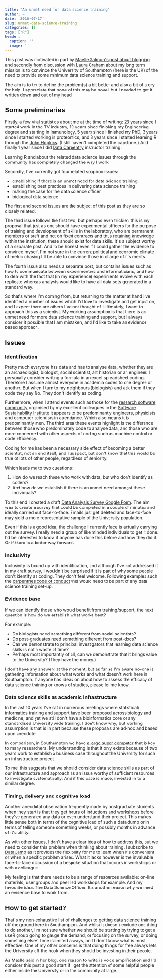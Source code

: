 ```yaml
---
title: "An unmet need for data science training"
author: ~
date: '2018-07-27'
slug: unmet-data-science-training
categories: []
tags: ["R"]
header:
  caption: ''
  image: ''
---
```


This post was motivated in part by 
[Maelle Salmon's post about blogging](https://masalmon.eu/2018/07/16/soapbox/) 
and secondly from discussion with [Laura Graham](http://laurajanegraham.github.io/) about my long term mission is to convince the [University of 
Southampton](https://www.southampton.ac.uk/) (here in the UK) of the need to provide some 
minimum data science training and support.

The aim is to try to define the problem(s) a bit better and also a bit of a cry for help. I appreciate that none of this may be novel, but I needed to get
it written down and out of my head.

## Some preliminaries

Firstly, a few vital statistics about me at the time of writing: 23 years since 
I started work in the TV industry, 10 years since finishing my Engineering 
degree and starting in immunology, 5 years since I finished my PhD, 3 years since 
I started working in proteomics, and 3 years since I started learning R through the [John Hopkins](https://www.coursera.org/specializations/jhu-data-science). (I still haven't completed the capstone.) 
And finally 1 year since I did [Data Carpentry](https://datacarpentry.org/) instructor training.

Learning R and about the related data science issues through the community has
completely changed the way I work. 

Secondly, I've currently got four related soapbox issues: 

+ establishing if there is an unmet need for data science training
+ establishing best practices in delivering data science training
+ making the case for the data science officer
+ biological data science

The first and second issues are the subject of this post as they are so
closely related. 

The third issue follows the first two, but perhaps even trickier: this is my 
proposal that just as 
one should have experimental officers for the purpose of training and 
development of skills in the laboratory, who are permanent members of staff and not on fixed contracts and thus retaining knowledge within the institution, these should exist for data skills. It's a subject 
worthy of a separate post. And to be honest even if I could gather the 
evidence to convince myself, I'm not sure in the current political and 
economic climate of metric chasing I'll be able to convince those in charge of
it's merits.

The fourth issue also needs a separate post, but contains issues such as how 
to communicate between experimenters and informaticians, and how to deal with
the fact that (in my experience) experiments evolve with each replicate whereas analysts would like to have all data sets generated in a standard way.

So that's where I'm coming from, but returning to the matter at hand I've 
identified a number of issues which I'd love to investigate and get input on, 
and I expect there are others I've not thought of. Ultimately, I want to 
approach this as a scientist. My working assumption is that there is an unmet 
need for more data science training and support, but I always consider it 
possible that I am mistaken, and I'd like to take an evidence based approach.

## Issues

### Identification

Pretty much everyone has data and has to analyse data, whether they are an 
archaeologist, biologist, social scientist, art historian or an engineer. I 
personally consider writing a formula in an excel spreadsheet coding. Therefore
I assume almost everyone in academia codes to one degree or another. But when 
I turn to my neighbours (biologists) and ask them if they code they say No. They don't identify as coding. 

Furthermore, when I attend events such as those for the [research software 
community](https://rsg.soton.ac.uk/research-software-community) organised by 
my excellent colleagues in the [Software Sustainability Institute](https://software.ac.uk/) it appears to be predominantly engineers, physicists 
and computer scientists in attendance. Which also means it is predominantly 
men. The third area these events highlight is the difference between those who
predominately code to analyse data, and those who are more concerned with other aspects of coding such as machine control or code efficiency.

Coding for me has been a necessary side effect of becoming a better scientist, 
not an end itself, and I suspect, but don't know that this would be true of 
lots of other people, regardless of seniority.

Which leads me to two questions:

1. How do we reach those who work with data, but who don't identify as coders?
2. And how do we establish if there is an unmet need amongst these individuals?

To this end I created a draft [Data Analysis Survey Google Form](https://goo.gl/forms/UdWHrKv0FSjWg1Lw2). The aim was to create a survey that could be 
completed in a couple of minutes and ideally carried out face-to-face. Emails
just get deleted and face-to-face may yield a more representative sample of the
University population.

Even if this is a good idea, the challenge I currently face is actually 
carrying out the survey. I really need a group of like minded individuals to get it done. I'd be interested to know if anyone has done this before and how
they did it. Or if there is a better way forward.

### Inclusivity

Inclusivity is bound up with identification, and although I've not addressed 
it in my draft survey, I wouldn't be surprised if it is part of why some people
don't identify as coding. They don't feel welcome. Following examples such the
[carpentries code of conduct](https://docs.carpentries.org/topic_folders/policies/code-of-conduct.html) this would need to be part of any data science
training set-up.

### Evidence base

If we can identify those who would benefit from 
training/support, the next question is how do we establish what works best?

For example:

+ Do biologists need something different from social scientists? 
+ Do post-graduates need something different from post-docs? 
+ Can we demonstrate to principal investigators that learning data science skills is not a waste of time? 
+ Perhaps most importantly of all, can we demonstrate that it brings value to the University? (They have the money.)

I don't have any answers at the moment, but as far as I'm aware no-one is gathering information about what works and what doesn't work here in Southampton. If anyone has ideas on about how to assess the efficacy of data
science training or knows of studies, please let me know.

### Data science skills as academic infrastructure

In the last 10 years I've sat in numerous meetings where statistical/
informatics training and support have been proposed across biology and 
medicine, and yet we still don't have a bioinformatics core or any
standardised University wide training. I don't know why, but working 
assumption is that is in part because these proposals are ad-hoc and based 
upon anecdote.

In comparison, in Southampton we have [a large super computer](https://www.southampton.ac.uk/isolutions/staff/iridis.page) that is key to 
many researchers. My understanding is that it only exists because of two years work to establish a business case throughout the University for such an infrastructure project.

To me, this suggests that we should consider data science skills as part of our infrastructure and approach as an issue worthy of sufficient resources to
investigate systematically. And if this case is made, invested in to a similar 
degree.

### Timing, delivery and cognitive load

Another anecdotal observation frequently made by postgraduate students when they start is that they get hours of inductions and workshops before they've 
generated any data or even understand their project. This makes little sense
both in terms of the cognitive load of such a data dump or in terms of telling 
someone something weeks, or possibly months in advance of it's utility.

As with other issues, I don't have a clear idea of how to address this, but
we need to consider this problem when thinking about training. I subscribe to
[DataCamp](https://www.datacamp.com/) as it provides the flexibility for me to
learn when it's convenient or when a specific problem arises. What it lacks 
however is the invaluable face-to-face discussion of a bespoke situation that occurs in workshops or with a colleague.

My feeling is that there needs to be a range of resources available: on-line 
materials, user groups and peer led workshops for example. And my favourite idea: The Data Science Officer. It's another reason why we need an evidence base to work from.

## How to get started?

That's my non-exhaustive list of challenges to getting data science training
off the ground here in Southampton. And whilst it doesn't exclude one thing to
do another, I'm not sure whether we should be starting by trying to get a useR
group going to gauge the demand, or focusing on the survey, or doing something 
else? Time is limited always, and I don't know what is most effective. One of 
my other concerns is that doing things for free always lets the University off 
the hook when they should be investing in their people. 

As Maelle said in her blog, one reason to write is voice amplification and I'd consider this post a good start if I get the attention of some helpful people either inside the University or in the community at large.
